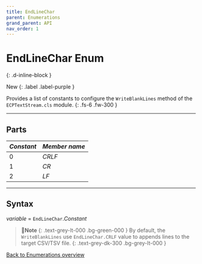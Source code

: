 ```yaml
---
title: EndLineChar
parent: Enumerations
grand_parent: API
nav_order: 1
---
```


# EndLineChar Enum
{: .d-inline-block }

New
{: .label .label-purple }

Provides a list of constants to configure the `WriteBlankLines` method of the `ECPTextStream.cls` module.
{: .fs-6 .fw-300 }

---

## Parts

|**_Constant_**|**_Member name_**|
|:----------|:----------|
|0|*CRLF*|
|1|*CR*|
|2|*LF*|

---

## Syntax

*variable* = `EndLineChar`.*Constant*

>📝**Note**
>{: .text-grey-lt-000 .bg-green-000 }
>By default, the `WriteBlankLines` use `EndLineChar.CRLF` value to appends lines to the target CSV/TSV file.
{: .text-grey-dk-300 .bg-grey-lt-000 }

[Back to Enumerations overview](https://ws-garcia.github.io/VBA-CSV-interface/api/enumerations/)